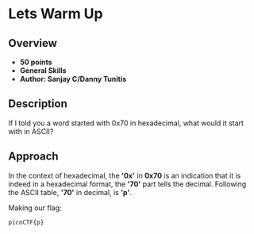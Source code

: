 # Lets Warm Up

## Overview
- **50 points**
- **General Skills**
- **Author: Sanjay C/Danny Tunitis**

## Description
If I told you a word started with 0x70 in hexadecimal, what would it start with in ASCII? 

## Approach
In the context of hexadecimal, the **'0x'** in **0x70** is an indication that it is indeed in a hexadecimal format, the **'70'** part tells the decimal. Following the ASCII table, **'70'** in decimal, is **'p'**. 

Making our flag:
```text
picoCTF{p}
```
